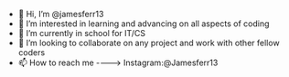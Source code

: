 - 👋 Hi, I’m @jamesferr13
- 👀 I’m interested in learning and advancing on all aspects of coding
- 🌱 I’m currently in school for IT/CS
- 💞️ I’m looking to collaborate on any project and work with other fellow coders
- 📫 How to reach me ----> Instagram:@Jamesferr13

<!---
jamesferr13/jamesferr13 is a ✨ special ✨ repository because its `README.md` (this file) appears on your GitHub profile.
You can click the Preview link to take a look at your changes.
--->

